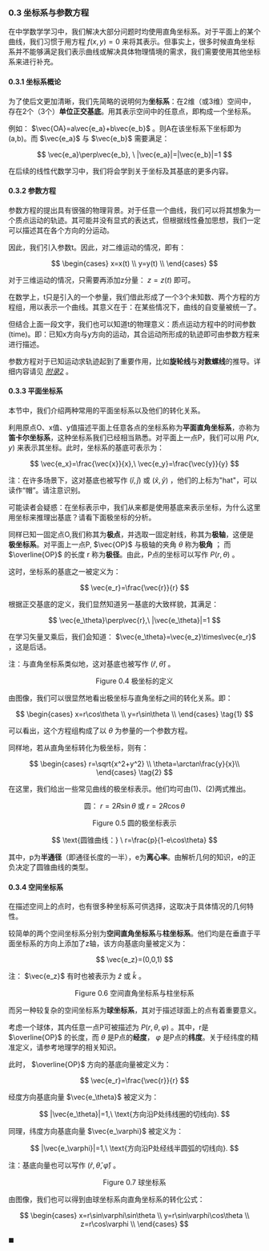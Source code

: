 <head>
    <script src="https://cdn.mathjax.org/mathjax/latest/MathJax.js?config=TeX-AMS-MML_HTMLorMML" type="text/javascript"></script>
    <script type="text/x-mathjax-config">
        MathJax.Hub.Config({
            tex2jax: {
            skipTags: ['script', 'noscript', 'style', 'textarea', 'pre'],
            inlineMath: [['$','$']]
            }
        });
    </script>
</head>

### 0.3 坐标系与参数方程

在中学数学学习中，我们解决大部分问题时均使用直角坐标系。对于平面上的某个曲线，我们习惯于用方程 $f(x,y)=0$ 来将其表示。但事实上，很多时候直角坐标系并不能够满足我们表示曲线或解决具体物理情境的需求，我们需要使用其他坐标系来进行补充。

#### 0.3.1 坐标系概论

为了使后文更加清晰，我们先简略的说明何为**坐标系**：在2维（或3维）空间中，存在2个（3个）**单位正交基底**。用其表示空间中的任意点，即构成一个坐标系。

例如： $\vec{OA}=a\vec{e_a}+b\vec{e_b}$ 。则A在该坐标系下坐标即为(a,b)。而 $\vec{e_a}$ 与 $\vec{e_b}$ 需要满足：

$$
\vec{e_a}\perp\vec{e_b}, \ |\vec{e_a}|=|\vec{e_b}|=1
$$

在后续的线性代数学习中，我们将会学到关于坐标及其基底的更多内容。

#### 0.3.2 参数方程

参数方程的提出具有很强的物理背景。对于任意一个曲线，我们可以将其想象为一个质点运动的轨迹。其可能并没有显式的表达式，但根据线性叠加思想，我们一定可以描述其在各个方向的分运动。

因此，我们引入参数t。因此，对二维运动的情况，即有：

$$
\begin{cases}
x=x(t) \\
y=y(t) \\
\end{cases}
$$

对于三维运动的情况，只需要再添加z分量： $z=z(t)$ 即可。

在数学上，t只是引入的一个参量，我们借此形成了一个3个未知数、两个方程的方程组，用以表示一个曲线。其意义在于：在某些情况下，曲线的自变量被统一了。

但结合上面一段文字，我们也可以知道t的物理意义：质点运动方程中的时间参数(time)。即：已知x方向与y方向的运动，其合运动所形成的轨迹即可由参数方程来进行描述。

参数方程对于已知运动求轨迹起到了重要作用，比如**旋轮线**与**对数螺线**的推导。详细内容请见 *[附录2](appendix2.html)* 。

#### 0.3.3 平面坐标系

本节中，我们介绍两种常用的平面坐标系以及他们的转化关系。

利用原点O、x值、y值描述平面上任意各点的坐标系称为**平面直角坐标系**，亦称为**笛卡尔坐标系**，这种坐标系我们已经相当熟悉。对平面上一点P，我们可以用 $P(x,y)$ 来表示其坐标。此时，坐标系的基底可表示为：

$$
\vec{e_x}=\frac{\vec{x}}{x},\ \vec{e_y}=\frac{\vec{y}}{y}
$$

注：在许多场景下，这对基底也被写作 $(\hat{i},\hat{j})$ 或 $(\hat{x},\hat{y})$ ，他们的上标为"hat"，可以读作“帽”。请注意识别。

可能读者会疑惑：在坐标表示中，我们从来都是使用基底来表示坐标，为什么这里用坐标来推理出基底？请看下面极坐标的分析。

同样已知一固定点O,我们称其为**极点**，并选取一固定射线，称其为**极轴**，这便是**极坐标系**。对平面上一点P, $\vec{OP}$ 与极轴的夹角 $\theta$ 称为**极角** ； 而 $\overline{OP}$ 的长度 r 称为**极径**。由此，P点的坐标可以写作 $P(r,\theta)$ 。

这时，坐标系的基底之一被定义为：

$$
\vec{e_r}=\frac{\vec{r}}{r}
$$

根据正交基底的定义，我们显然知道另一基底的大致样貌，其满足：

$$
\vec{e_\theta}\perp\vec{r},\ |\vec{e_\theta}|=1
$$

在学习矢量叉乘后，我们会知道： $\vec{e_\theta}=\vec{e_z}\times\vec{e_r}$ ，这是后话。

注：与直角坐标系类似地，这对基底也被写作 $(\hat{r},\hat{\theta})$ 。

<center>
Figure 0.4 极坐标的定义
</center>

由图像，我们可以很显然地看出极坐标与直角坐标之间的转化关系。即：

$$
\begin{cases}
x=r\cos\theta \\
y=r\sin\theta \\
\end{cases}
\tag{1}
$$

可以看出，这个方程组构成了以 $\theta$ 为参量的一个参数方程。

同样地，若从直角坐标转化为极坐标，则有：

$$
\begin{cases}
r=\sqrt{x^2+y^2} \\
\theta=\arctan\frac{y}{x}\\
\end{cases}
\tag{2}
$$

在这里，我们给出一些常见曲线的极坐标表示。他们均可由(1)、(2)两式推出。

$$
\text{圆：}\ r=2R\sin\theta\  \text{或}\ r=2R\cos\theta
$$

<center>
Figure 0.5 圆的极坐标表示
</center>

$$
\text{圆锥曲线：} \ r=\frac{p}{1-e\cos\theta}
$$

其中，p为**半通径**（即通径长度的一半），e为**离心率**。由解析几何的知识，e的正负决定了圆锥曲线的类型。

#### 0.3.4 空间坐标系

在描述空间上的点时，也有很多种坐标系可供选择，这取决于具体情况的几何特性。

较简单的两个空间坐标系分别为**空间直角坐标系**与**柱坐标系**。他们均是在垂直于平面坐标系的方向上添加了z轴，该方向基底向量被定义为：

$$
\vec{e_z}=(0,0,1)
$$

注： $\vec{e_z}$ 有时也被表示为 $\hat{z}$ 或 $\hat{k}$ 。

<center>
Figure 0.6 空间直角坐标系与柱坐标系
</center>

而另一种较复杂的空间坐标系为**球坐标系**，其对于描述球面上的点有着重要意义。

考虑一个球体，其内任意一点P可被描述为 $P(r,\theta,\varphi)$ 。其中，r是 $\overline{OP}$ 的长度，而 $\theta$ 是P点的**经度**， $\varphi$ 是P点的**纬度**。关于经纬度的精准定义，请参考地理学的相关知识。

此时， $\overline{OP}$ 方向的基底向量被定义为：

$$
\vec{e_r}=\frac{\vec{r}}{r}
$$

经度方向基底向量 $\vec{e_\theta}$ 被定义为：

$$
|\vec{e_\theta}|=1,\ \text{方向沿P处纬线圈的切线向}.
$$

同理，纬度方向基底向量 $\vec{e_\varphi}$ 被定义为：

$$
|\vec{e_\varphi}|=1,\ \text{方向沿P处经线半圆弧的切线向}.
$$

注：基底向量也可以写作 $(\hat{r},\hat{\theta},\hat{\varphi})$ 。

<center>
Figure 0.7 球坐标系
</center>

由图像，我们也可以得到由球坐标系向直角坐标系的转化公式：

$$
\begin{cases}
x=r\sin\varphi\sin\theta \\
y=r\sin\varphi\cos\theta \\
z=r\cos\varphi \\
\end{cases} 
$$

$\blacksquare$
